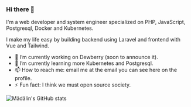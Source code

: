 ### Hi there 👋

I'm a web developer and system engineer specialized on PHP, JavaScript, Postgresql, Docker and Kubernetes.

I make my life easy by building backend using Laravel and frontend with Vue and Tailwind.

- 🔭 I’m currently working on Dewberry (soon to announce it).
- 🌱 I’m currently learning more Kubernetes and Postgresql.
- 📫 How to reach me: email me at the email you can see here on the profile.
- ⚡ Fun fact: I think we must open source society.

![Mădălin's GitHub stats](https://github-readme-stats.vercel.app/api?username=madalinignisca&show_icons=true&theme=dark&count_private=true)

<!--
**madalinignisca/madalinignisca** is a ✨ _special_ ✨ repository because its `README.md` (this file) appears on your GitHub profile.

Here are some ideas to get you started:

- 🔭 I’m currently working on ...
- 🌱 I’m currently learning ...
- 👯 I’m looking to collaborate on ...
- 🤔 I’m looking for help with ...
- 💬 Ask me about ...
- 📫 How to reach me: ...
- 😄 Pronouns: ...
- ⚡ Fun fact: ...
-->
